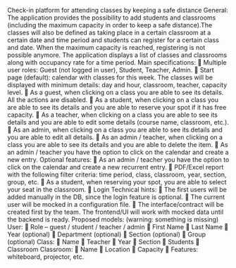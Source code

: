 Check-in platform for attending classes by 
keeping a safe distance
General:
The application provides the possibility to add students and classrooms (including the 
maximum capacity in order to keep a safe distance).The classes will also be defined as taking 
place in a certain classroom at a certain date and time period and students can register for a 
certain class and date. When the maximum capacity is reached, registering is not possible 
anymore. The application displays a list of classes and classrooms along with occupancy rate for 
a time period.
Main specifications:
 Multiple user roles: Guest (not logged in user), Student, Teacher, Admin.
 Start page (default): calendar with classes for this week. The classes will be displayed 
with minimum details: day and hour, classroom, teacher, capacity level.
 As a guest, when clicking on a class you are able to see its details. All the actions are 
disabled.
 As a student, when clicking on a class you are able to see its details and you are able to 
reserve your spot if it has free capacity.
 As a teacher, when clicking on a class you are able to see its details and you are able to 
edit some details (course name, classroom, etc.).
 As an admin, when clicking on a class you are able to see its details and you are able to 
edit all details.
 As an admin / teacher, when clicking on a class you are able to see its details and you 
are able to delete the item.
 As an admin / teacher you have the option to click on the calendar and create a new 
entry.
Optional features:
 As an admin / teacher you have the option to click on the calendar and create a new 
recurrent entry.
 PDF/Excel report with the following filter criteria: time period, class, classroom, year, 
section, group, etc.
 As a student, when reserving your spot, you are able to select your seat in the 
classroom.
 Login
Technical hints:
 The first users will be added manually in the DB, since the login feature is optional.
 The current user will be mocked in a configuration file.
 The interface/contract will be created first by the team. The frontend/UI will work with 
mocked data until the backend is ready. 
Proposed models: (warning: something is missing)
User: 
 Role – guest / student / teacher / admin
 First Name
 Last Name
 Year (optional)
 Department (optional)
 Section (optional)
 Group (optional)
Class: 
 Name
 Teacher
 Year
 Section
 Students
 Classroom
Classroom: 
 Name
 Location
 Capacity
 Features: whiteboard, projector, etc.
